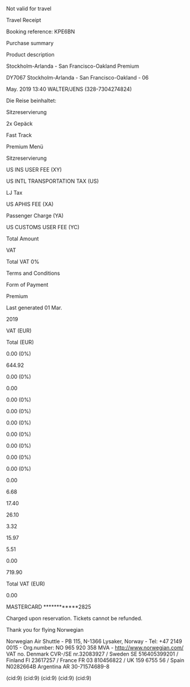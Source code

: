 Not valid for travel

Travel Receipt

Booking reference: KPE6BN

Purchase summary

Product description

Stockholm-Arlanda - San Francisco-Oakland Premium

   DY7067 Stockholm-Arlanda - San Francisco-Oakland - 06

May. 2019 13:40
        WALTER/JENS (328-7304274824)

Die Reise beinhaltet:

  Sitzreservierung

  2x Gepäck

  Fast Track

  Premium Menü

Sitzreservierung

US INS USER FEE (XY)

US INTL TRANSPORTATION TAX (US)

LJ Tax

US APHIS FEE (XA)

Passenger Charge (YA)

US CUSTOMS USER FEE (YC)

Total Amount

VAT

Total VAT  0%

Terms and Conditions

Form of Payment

Premium

Last generated  01 Mar.

2019

VAT (EUR)

Total (EUR)

0.00 (0%)

644.92

0.00 (0%)

0.00

0.00 (0%)

0.00 (0%)

0.00 (0%)

0.00 (0%)

0.00 (0%)

0.00 (0%)

0.00 (0%)

0.00

6.68

17.40

26.10

3.32

15.97

5.51

0.00

719.90

Total VAT  (EUR)

0.00

MASTERCARD ************2825

Charged upon reservation. Tickets cannot be refunded.

Thank you for flying Norwegian

Norwegian Air Shuttle - PB 115, N-1366 Lysaker, Norway - Tel: +47 2149 0015 - Org.number: NO 965 920 358 MVA - http://www.norwegian.com/
VAT no. Denmark CVR-/SE nr.32083927 / Sweden SE 516405399201 / Finland FI 23617257 / France FR 03 810456822 / UK 159 6755 56 / Spain N0282664B
Argentina AR 30-71574689-8

(cid:9)
(cid:9)
(cid:9)
(cid:9)
(cid:9)
